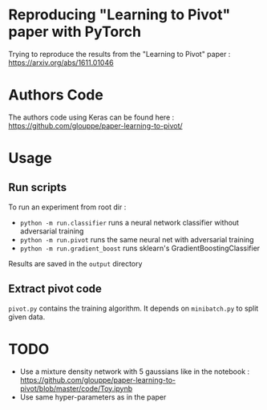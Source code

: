 # Reproducing "Learning to Pivot" paper with PyTorch

Trying to reproduce the results from the "Learning to Pivot" paper : https://arxiv.org/abs/1611.01046


# Authors Code

The authors code using Keras can be found here :
https://github.com/glouppe/paper-learning-to-pivot/


# Usage

## Run scripts

To run an experiment from root dir :

- `python -m run.classifier` runs a neural network classifier without adversarial training
- `python -m run.pivot` runs the same neural net with adversarial training
- `python -m run.gradient_boost` runs sklearn's GradientBoostingClassifier

Results are saved in the `output` directory

## Extract pivot code

`pivot.py` contains the training algorithm. It depends on `minibatch.py` to split given data.


# TODO

- Use a mixture density network with 5 gaussians like in the notebook :
	https://github.com/glouppe/paper-learning-to-pivot/blob/master/code/Toy.ipynb
- Use same hyper-parameters as in the paper
